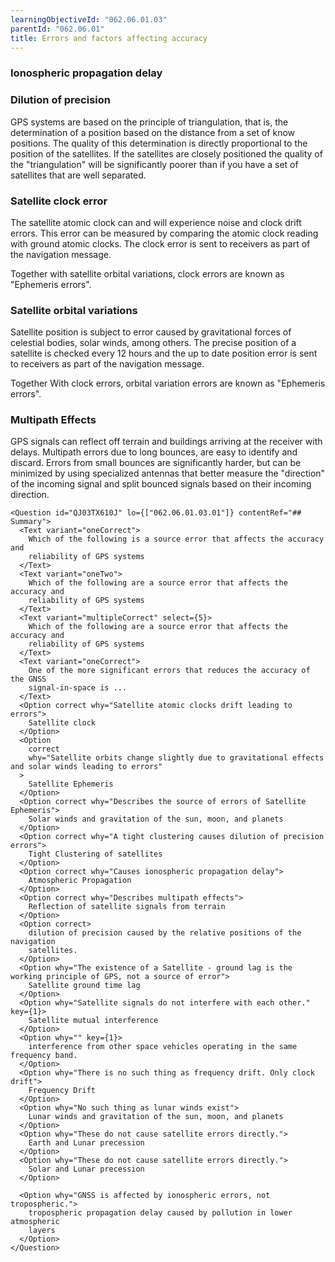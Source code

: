 ```yaml
---
learningObjectiveId: "062.06.01.03"
parentId: "062.06.01"
title: Errors and factors affecting accuracy
---
```


### Ionospheric propagation delay

### Dilution of precision

GPS systems are based on the principle of triangulation, that is, the
determination of a position based on the distance from a set of know positions.
The quality of this determination is directly proportional to the position of
the satellites. If the satellites are closely positioned the quality of the
"triangulation" will be significantly poorer than if you have a set of
satellites that are well separated.

### Satellite clock error

The satellite atomic clock can and will experience noise and clock drift errors.
This error can be measured by comparing the atomic clock reading with ground
atomic clocks. The clock error is sent to receivers as part of the navigation
message.

Together with satellite orbital variations, clock errors are known as "Ephemeris
errors".

### Satellite orbital variations

Satellite position is subject to error caused by gravitational forces of
celestial bodies, solar winds, among others. The precise position of a satellite
is checked every 12 hours and the up to date position error is sent to receivers
as part of the navigation message.

Together With clock errors, orbital variation errors are known as "Ephemeris
errors".

### Multipath Effects

GPS signals can reflect off terrain and buildings arriving at the receiver with
delays. Multipath errors due to long bounces, are easy to identify and discard.
Errors from small bounces are significantly harder, but can be minimized by
using specialized antennas that better measure the "direction" of the incoming
signal and split bounced signals based on their incoming direction.

```tsx
<Question id="QJ03TX610J" lo={["062.06.01.03.01"]} contentRef="## Summary">
  <Text variant="oneCorrect">
    Which of the following is a source error that affects the accuracy and
    reliability of GPS systems
  </Text>
  <Text variant="oneTwo">
    Which of the following are a source error that affects the accuracy and
    reliability of GPS systems
  </Text>
  <Text variant="multipleCorrect" select={5}>
    Which of the following are a source error that affects the accuracy and
    reliability of GPS systems
  </Text>
  <Text variant="oneCorrect">
    One of the more significant errors that reduces the accuracy of the GNSS
    signal-in-space is ...
  </Text>
  <Option correct why="Satellite atomic clocks drift leading to errors">
    Satellite clock
  </Option>
  <Option
    correct
    why="Satellite orbits change slightly due to gravitational effects and solar winds leading to errors"
  >
    Satellite Ephemeris
  </Option>
  <Option correct why="Describes the source of errors of Satellite Ephemeris">
    Solar winds and gravitation of the sun, moon, and planets
  </Option>
  <Option correct why="A tight clustering causes dilution of precision errors">
    Tight Clustering of satellites
  </Option>
  <Option correct why="Causes ionospheric propagation delay">
    Atmospheric Propagation
  </Option>
  <Option correct why="Describes multipath effects">
    Reflection of satellite signals from terrain
  </Option>
  <Option correct>
    dilution of precision caused by the relative positions of the navigation
    satellites.
  </Option>
  <Option why="The existence of a Satellite - ground lag is the working principle of GPS, not a source of error">
    Satellite ground time lag
  </Option>
  <Option why="Satellite signals do not interfere with each other." key={1}>
    Satellite mutual interference
  </Option>
  <Option why="" key={1}>
    interference from other space vehicles operating in the same frequency band.
  </Option>
  <Option why="There is no such thing as frequency drift. Only clock drift">
    Frequency Drift
  </Option>
  <Option why="No such thing as lunar winds exist">
    Lunar winds and gravitation of the sun, moon, and planets
  </Option>
  <Option why="These do not cause satellite errors directly.">
    Earth and Lunar precession
  </Option>
  <Option why="These do not cause satellite errors directly.">
    Solar and Lunar precession
  </Option>

  <Option why="GNSS is affected by ionospheric errors, not tropospheric.">
    tropospheric propagation delay caused by pollution in lower atmospheric
    layers
  </Option>
</Question>
```
